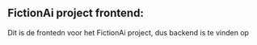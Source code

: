 FictionAi project frontend:
-
Dit is de frontedn voor het FictionAi project, dus backend is te vinden op 

